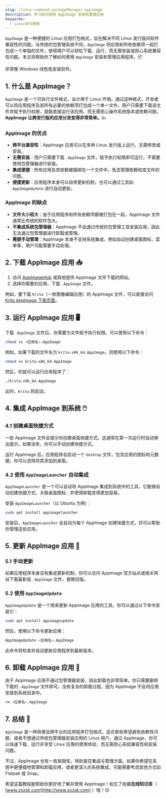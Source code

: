 ```yaml
---
slug: /linux-command-packageManager-appimage
description: 学习如何使用 AppImage 安装和管理应用
keywords:
  - Linux命令教程
---
```




`AppImage` 是一种便捷的 Linux 应用打包格式，旨在解决不同 Linux 发行版间软件兼容性的问题。与传统的包管理系统不同，`AppImage` 将应用和所有依赖项一起打包成一个单独的文件，使得用户可以轻松下载、运行，而无需安装或担心系统兼容性问题。本文将帮助你了解如何使用 `AppImage` 安装和管理应用程序。📦

非常像 Windows 绿色免安装软件。

## 1. 什么是 AppImage？

`AppImage` 是一个可执行文件格式，设计用于 Linux 环境。通过这种格式，开发者可以将应用程序及其所有必要的依赖项打包成一个单一文件，用户只需要下载该文件并赋予执行权限，就能直接运行该应用，而无需担心操作系统版本或依赖问题。**AppImage 让跨发行版的应用分发变得非常简单。**👍

### AppImage 的优点

- **跨平台兼容性**：AppImage 应用可以在多种 Linux 发行版上运行，无需修改或安装。
- **无需安装**：用户只需要下载 `.AppImage` 文件，赋予执行权限即可运行，不需要使用包管理器进行安装。
- **集成便捷**：所有应用及其依赖被捆绑在一个文件中，免去管理依赖和库文件的问题。
- **便捷更新**：应用程序本身可以自带更新机制，也可以通过工具如 `AppImageUpdate` 进行自动更新。

### AppImage 的缺点

- **文件大小较大**：由于应用程序和所有依赖项都被打包在一起，AppImage 文件通常比传统的软件包大。
- **不集成系统包管理器**：AppImage 不会通过传统的包管理工具安装应用，因此无法通过包管理器进行卸载或管理。
- **需要手动管理**：AppImage 本身不支持系统集成，例如自动创建桌面图标、菜单等，用户可能需要手动处理。

## 2. 下载 AppImage 应用 📥

1. 访问 [AppImageHub](https://appimage.github.io/) 或其他提供 AppImage 文件下载的网站。
2. 选择你需要的应用，下载 `.AppImage` 文件。

例如，要下载 `Krita`（一款图像编辑应用）的 AppImage 文件，可以直接访问 [Krita AppImage 下载页面](https://krita.org/en/download/krita-desktop/)。

## 3. 运行 AppImage 应用 🖥️

下载 `.AppImage` 文件后，你需要为文件赋予执行权限。可以使用以下命令：

```bash
chmod +x <应用名>.AppImage
```

例如，如果下载的文件名为 `krita-x86_64.AppImage`，则使用以下命令：

```bash
chmod +x krita-x86_64.AppImage
```

然后，你就可以运行应用程序了：

```bash
./krita-x86_64.AppImage
```

此时，`Krita` 将启动。

## 4. 集成 AppImage 到系统 🖱️

### 4.1 创建桌面快捷方式

一些 AppImage 文件会提示你创建桌面快捷方式。这通常在第一次运行时自动弹出提示。如果没有，你可以手动创建快捷方式。

运行 AppImage 后，应用程序会启动一个 `desktop` 文件，包含应用的图标和元数据，你可以选择将其添加到桌面。

### 4.2 使用 `AppImageLauncher` 自动集成

`AppImageLauncher` 是一个可以自动将 AppImage 集成到系统中的工具，它能够自动创建快捷方式、关联桌面图标、并使得卸载变得更加容易。

安装 `AppImageLauncher`（以 Ubuntu 为例）：

```bash
sudo apt install appimagelauncher
```

安装后，`AppImageLauncher` 会自动为每个 AppImage 创建快捷方式，并可以帮助你管理这些应用。

## 5. 更新 AppImage 应用 🔄

### 5.1 手动更新

如果应用程序本身没有集成更新机制，你可以访问 AppImage 官方站点或相关网站下载最新版 `.AppImage` 文件，替换旧版。

### 5.2 使用 `AppImageUpdate`

`AppImageUpdate` 是一个用来更新 AppImage 应用的工具。你可以通过以下命令安装它：

```bash
sudo apt install appimageupdate
```

然后，使用以下命令更新应用：

```bash
AppImageUpdate <应用名>.AppImage
```

此命令将检查并自动更新应用程序到最新版本。

## 6. 卸载 AppImage 应用 🚫

由于 AppImage 应用不通过包管理器安装，因此卸载也非常简单。你只需要删除下载的 `.AppImage` 文件即可。没有复杂的卸载过程，因为 AppImage 不会将应用安装到系统目录中。

```bash
rm <应用名>.AppImage
```

## 7. 总结 🎯

`AppImage` 是一种简便且跨平台的应用程序打包格式，适合那些希望避免依赖性问题、或者不想通过传统包管理器安装应用的 Linux 用户。通过 AppImage，你可以快速下载、运行并享受 Linux 应用的使用体验，而无需担心系统兼容性和安装问题。

不过，AppImage 也有一些局限性，特别是在集成与管理方面。如果你希望在系统中更便捷地管理和卸载应用，或者更深入的系统集成，可能需要考虑其他方式如 Flatpak 或 Snap。

希望这篇教程能帮助你更好地了解并使用 AppImage！别忘了收藏**在线知识库**（ [www.zxzsk.com](http://www.zxzsk.com) ）哦！😊